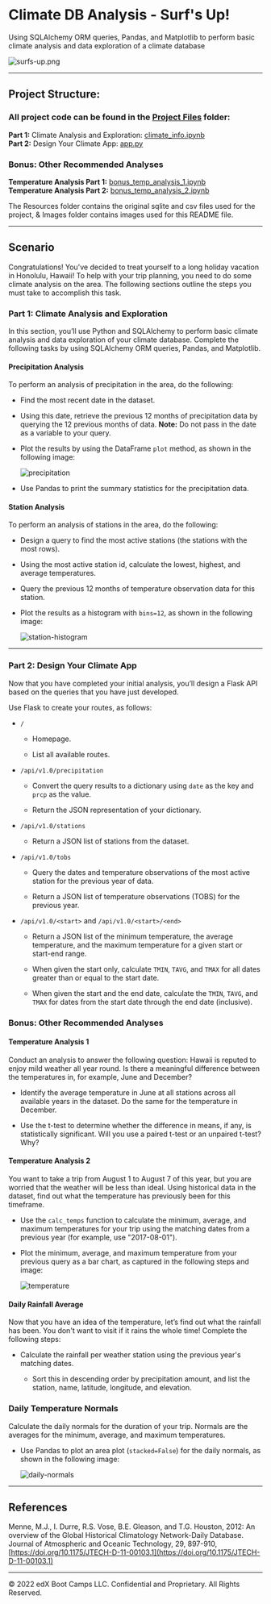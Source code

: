 # Climate DB Analysis - Surf's Up!
Using SQLAlchemy ORM queries, Pandas, and Matplotlib to perform basic climate analysis and data exploration of a climate database

![surfs-up.png](Images/surfs-up.png)
- - -

## Project Structure:
### All project code can be found in the [Project Files](https://github.com/andcetera/sqlalchemy-challenge/tree/main/Project_Files) folder:  
**Part 1:** Climate Analysis and Exploration: [climate_info.ipynb](https://github.com/andcetera/sqlalchemy-challenge/blob/main/Project_Files/climate_info.ipynb)  
**Part 2:** Design Your Climate App: [app.py](https://github.com/andcetera/sqlalchemy-challenge/blob/main/Project_Files/app.py)  
### **Bonus: Other Recommended Analyses** 
**Temperature Analysis Part 1:** [bonus_temp_analysis_1.ipynb]()  
**Temperature Analysis Part 2:** [bonus_temp_analysis_2.ipynb]()

The Resources folder contains the original sqlite and csv files used for the project, & Images folder contains images used for this README file.

- - -
## Scenario

Congratulations! You've decided to treat yourself to a long holiday vacation in Honolulu, Hawaii! To help with your trip planning, you need to do some climate analysis on the area. The following sections outline the steps you must take to accomplish this task.

### Part 1: Climate Analysis and Exploration

In this section, you’ll use Python and SQLAlchemy to perform basic climate analysis and data exploration of your climate database. Complete the following tasks by using SQLAlchemy ORM queries, Pandas, and Matplotlib.

#### Precipitation Analysis

To perform an analysis of precipitation in the area, do the following:

* Find the most recent date in the dataset.

* Using this date, retrieve the previous 12 months of precipitation data by querying the 12 previous months of data. **Note:** Do not pass in the date as a variable to your query.

* Plot the results by using the DataFrame `plot` method, as shown in the following image:

  ![precipitation](Images/precipitation.png)

* Use Pandas to print the summary statistics for the precipitation data.

#### Station Analysis

To perform an analysis of stations in the area, do the following:

* Design a query to find the most active stations (the stations with the most rows).

* Using the most active station id, calculate the lowest, highest, and average temperatures.

* Query the previous 12 months of temperature observation data for this station.

* Plot the results as a histogram with `bins=12`, as shown in the following image:

    ![station-histogram](Images/station-histogram.png)

- - -

### Part 2: Design Your Climate App

Now that you have completed your initial analysis, you’ll design a Flask API based on the queries that you have just developed.

Use Flask to create your routes, as follows:

* `/`

    * Homepage.

    * List all available routes.

* `/api/v1.0/precipitation`

    * Convert the query results to a dictionary using `date` as the key and `prcp` as the value.

    * Return the JSON representation of your dictionary.

* `/api/v1.0/stations`

    * Return a JSON list of stations from the dataset.

* `/api/v1.0/tobs`

    * Query the dates and temperature observations of the most active station for the previous year of data.

    * Return a JSON list of temperature observations (TOBS) for the previous year.

* `/api/v1.0/<start>` and `/api/v1.0/<start>/<end>`

    * Return a JSON list of the minimum temperature, the average temperature, and the maximum temperature for a given start or start-end range.

    * When given the start only, calculate `TMIN`, `TAVG`, and `TMAX` for all dates greater than or equal to the start date.

    * When given the start and the end date, calculate the `TMIN`, `TAVG`, and `TMAX` for dates from the start date through the end date (inclusive).

### Bonus: Other Recommended Analyses

#### Temperature Analysis 1

Conduct an analysis to answer the following question: Hawaii is reputed to enjoy mild weather all year round. Is there a meaningful difference between the temperatures in, for example, June and December?

* Identify the average temperature in June at all stations across all available years in the dataset. Do the same for the temperature in December.

* Use the t-test to determine whether the difference in means, if any, is statistically significant. Will you use a paired t-test or an unpaired t-test? Why?

#### Temperature Analysis 2

You want to take a trip from August 1 to August 7 of this year, but you are worried that the weather will be less than ideal. Using historical data in the dataset, find out what the temperature has previously been for this timeframe.

* Use the `calc_temps` function to calculate the minimum, average, and maximum temperatures for your trip using the matching dates from a previous year (for example, use "2017-08-01").

* Plot the minimum, average, and maximum temperature from your previous query as a bar chart, as captured in the following steps and image:

    ![temperature](Images/temperature.png)

#### Daily Rainfall Average

Now that you have an idea of the temperature, let’s find out what the rainfall has been. You don't want to visit if it rains the whole time! Complete the following steps:

* Calculate the rainfall per weather station using the previous year's matching dates.

    * Sort this in descending order by precipitation amount, and list the station, name, latitude, longitude, and elevation.

### Daily Temperature Normals

Calculate the daily normals for the duration of your trip. Normals are the averages for the minimum, average, and maximum temperatures.

* Use Pandas to plot an area plot (`stacked=False`) for the daily normals, as shown in the following image:

  ![daily-normals](Images/daily-normals.png)

- - -

## References

Menne, M.J., I. Durre, R.S. Vose, B.E. Gleason, and T.G. Houston, 2012: An overview of the Global Historical Climatology Network-Daily Database. Journal of Atmospheric and Oceanic Technology, 29, 897-910, [https://doi.org/10.1175/JTECH-D-11-00103.1](https://doi.org/10.1175/JTECH-D-11-00103.1)

- - -

© 2022 edX Boot Camps LLC. Confidential and Proprietary. All Rights Reserved.
